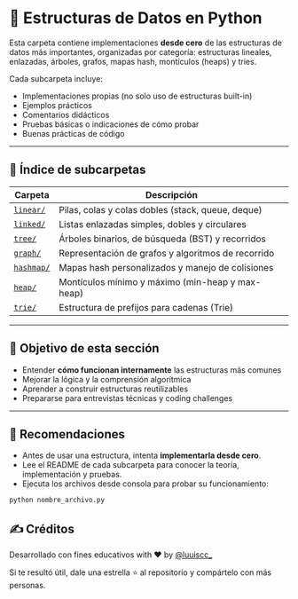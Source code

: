 # 🧱 Estructuras de Datos en Python

Esta carpeta contiene implementaciones **desde cero** de las estructuras de datos más importantes, organizadas por categoría: estructuras lineales, enlazadas, árboles, grafos, mapas hash, montículos (heaps) y tries.

Cada subcarpeta incluye:

- Implementaciones propias (no solo uso de estructuras built-in)
- Ejemplos prácticos
- Comentarios didácticos
- Pruebas básicas o indicaciones de cómo probar
- Buenas prácticas de código

---

## 📑 Índice de subcarpetas

| Carpeta | Descripción |
|--------|-------------|
| [`linear/`](./linear/) | Pilas, colas y colas dobles (stack, queue, deque) |
| [`linked/`](./linked/) | Listas enlazadas simples, dobles y circulares |
| [`tree/`](./tree/) | Árboles binarios, de búsqueda (BST) y recorridos |
| [`graph/`](./graph/) | Representación de grafos y algoritmos de recorrido |
| [`hashmap/`](./hashmap/) | Mapas hash personalizados y manejo de colisiones |
| [`heap/`](./heap/) | Montículos mínimo y máximo (min-heap y max-heap) |
| [`trie/`](./trie/) | Estructura de prefijos para cadenas (Trie) |

---

## 🎯 Objetivo de esta sección

- Entender **cómo funcionan internamente** las estructuras más comunes
- Mejorar la lógica y la comprensión algorítmica
- Aprender a construir estructuras reutilizables
- Prepararse para entrevistas técnicas y coding challenges

---

## 🧪 Recomendaciones

- Antes de usar una estructura, intenta **implementarla desde cero**.
- Lee el README de cada subcarpeta para conocer la teoría, implementación y pruebas.
- Ejecuta los archivos desde consola para probar su funcionamiento:

```bash
python nombre_archivo.py
```

## ✍️ Créditos

Desarrollado con fines educativos with ❤️ by [@luuiscc_](https://github.com/luuuisc) 

Si te resultó útil, dale una estrella ⭐ al repositorio y compártelo con más personas.
